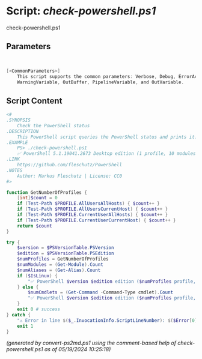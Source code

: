 Script: *check-powershell.ps1*
========================

check-powershell.ps1 


Parameters
----------
```powershell


[<CommonParameters>]
    This script supports the common parameters: Verbose, Debug, ErrorAction, ErrorVariable, WarningAction, 
    WarningVariable, OutBuffer, PipelineVariable, and OutVariable.
```

Script Content
--------------
```powershell
<#
.SYNOPSIS
	Check the PowerShell status
.DESCRIPTION
	This PowerShell script queries the PowerShell status and prints it.
.EXAMPLE
	PS> ./check-powershell.ps1
	✅ PowerShell 5.1.19041.2673 Desktop edition (1 profile, 10 modules, 1458 cmdlets, 172 aliases)
.LINK
	https://github.com/fleschutz/PowerShell
.NOTES
	Author: Markus Fleschutz | License: CC0
#>

function GetNumberOfProfiles {
	[int]$count = 0
	if (Test-Path $PROFILE.AllUsersAllHosts) { $count++ }
	if (Test-Path $PROFILE.AllUsersCurrentHost) { $count++ }
	if (Test-Path $PROFILE.CurrentUserAllHosts) { $count++ }
	if (Test-Path $PROFILE.CurrentUserCurrentHost) { $count++ }
	return $count
}

try {
	$version = $PSVersionTable.PSVersion
	$edition = $PSVersionTable.PSEdition
	$numProfiles = GetNumberOfProfiles
	$numModules = (Get-Module).Count
	$numAliases = (Get-Alias).Count
	if ($IsLinux) {
		"✅ PowerShell $version $edition edition ($numProfiles profile, $numModules modules, $numAliases aliases)"
	} else {
		$numCmdlets = (Get-Command -Command-Type cmdlet).Count
		"✅ PowerShell $version $edition edition ($numProfiles profile, $numModules modules, $numCmdlets cmdlets, $numAliases aliases)"
	}
	exit 0 # success
} catch {
	"⚠️ Error in line $($_.InvocationInfo.ScriptLineNumber): $($Error[0])"
	exit 1
}
```

*(generated by convert-ps2md.ps1 using the comment-based help of check-powershell.ps1 as of 05/19/2024 10:25:18)*
